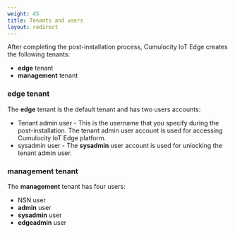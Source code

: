```yaml
---
weight: 45
title: Tenants and users
layout: redirect
---
```


After completing the post-installation process, Cumulocity IoT Edge creates the following tenants:

* **edge** tenant
* **management** tenant

### edge tenant

The **edge** tenant is the default tenant and has two users accounts:

* Tenant admin user - This is the username that you specify during the post-installation. The tenant admin user account is used for accessing Cumulocity IoT Edge platform.
* sysadmin user - The **sysadmin** user account is used for unlocking the tenant admin user.

### management tenant

The **management** tenant has four users:

* NSN user
* **admin** user
* **sysadmin** user
* **edgeadmin** user


